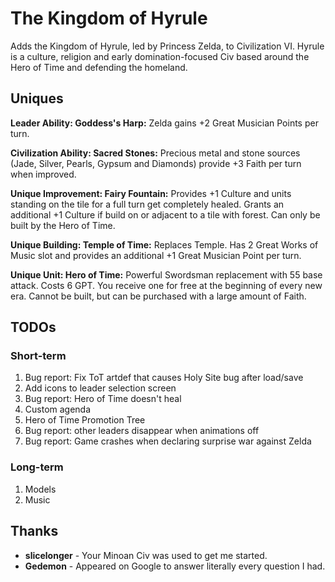 # The Kingdom of Hyrule

Adds the Kingdom of Hyrule, led by Princess Zelda, to Civilization VI. Hyrule is a culture, religion and early domination-focused Civ based around the Hero of Time and defending the homeland.

## Uniques

**Leader Ability: Goddess's Harp:** Zelda gains +2 Great Musician Points per turn.

**Civilization Ability: Sacred Stones:** Precious metal and stone sources (Jade, Silver, Pearls, Gypsum and Diamonds) provide +3 Faith per turn when improved.

**Unique Improvement: Fairy Fountain:** Provides +1 Culture and units standing on the tile for a full turn get completely healed. Grants an additional +1 Culture if build on or adjacent to a tile with forest. Can only be built by the Hero of Time.

**Unique Building: Temple of Time:** Replaces Temple. Has 2 Great Works of Music slot and provides an additional +1 Great Musician Point per turn.

**Unique Unit: Hero of Time:** Powerful Swordsman replacement with 55 base attack. Costs 6 GPT. You receive one for free at the beginning of every new era. Cannot be built, but can be purchased with a large amount of Faith.

## TODOs

### Short-term

1. Bug report: Fix ToT artdef that causes Holy Site bug after load/save
2. Add icons to leader selection screen
3. Bug report: Hero of Time doesn't heal
4. Custom agenda
5. Hero of Time Promotion Tree
6. Bug report: other leaders disappear when animations off
7. Bug report: Game crashes when declaring surprise war against Zelda
 
### Long-term

1. Models
2. Music

## Thanks

- **slicelonger** - Your Minoan Civ was used to get me started.
- **Gedemon** - Appeared on Google to answer literally every question I had.
